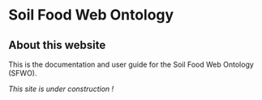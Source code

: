 # Soil Food Web Ontology

## About this website

This is the documentation and user guide for the Soil Food Web Ontology (SFWO).

*This site is under construction !*

